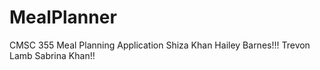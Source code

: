 # MealPlanner
CMSC 355
Meal Planning Application
Shiza Khan
Hailey Barnes!!!
Trevon Lamb
Sabrina Khan!!
